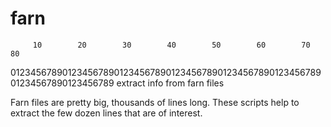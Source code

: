 farn
====
         10        20        30        40        50        60        70        80
01234567890123456789012345678901234567890123456789012345678901234567890123456789
extract info from farn files 

Farn files are pretty big, thousands of lines long. These scripts help to extract 
the few dozen lines that are of interest.

